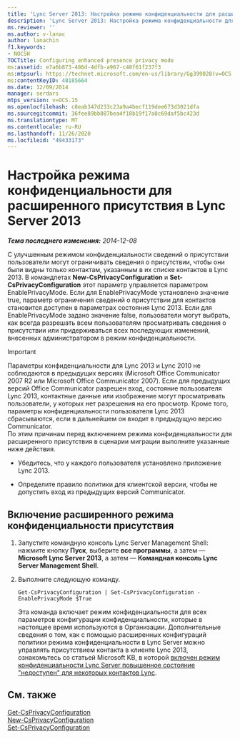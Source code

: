 ```yaml
---
title: 'Lync Server 2013: Настройка режима конфиденциальности для расширенного присутствия'
description: 'Lync Server 2013: Настройка режима конфиденциальности для расширенного присутствия.'
ms.reviewer: ''
ms.author: v-lanac
author: lanachin
f1.keywords:
- NOCSH
TOCTitle: Configuring enhanced presence privacy mode
ms:assetid: e7a6b873-486d-4dfb-a967-c48f61f237f3
ms:mtpsurl: https://technet.microsoft.com/en-us/library/Gg399028(v=OCS.15)
ms:contentKeyID: 48185664
ms.date: 12/09/2014
manager: serdars
mtps_version: v=OCS.15
ms.openlocfilehash: c8eab347d233c23a9a4becf119dee673d3021dfa
ms.sourcegitcommit: 36fee89bb887bea4f18b19f17a8c69daf5bc423d
ms.translationtype: MT
ms.contentlocale: ru-RU
ms.lasthandoff: 11/26/2020
ms.locfileid: "49433173"
---
```

# <a name="configuring-enhanced-presence-privacy-mode-in-lync-server-2013"></a>Настройка режима конфиденциальности для расширенного присутствия в Lync Server 2013

<div data-xmlns="http://www.w3.org/1999/xhtml">

<div class="topic" data-xmlns="http://www.w3.org/1999/xhtml" data-msxsl="urn:schemas-microsoft-com:xslt" data-cs="https://msdn.microsoft.com/">

<div data-asp="https://msdn2.microsoft.com/asp">



</div>

<div id="mainSection">

<div id="mainBody">

<span> </span>

_**Тема последнего изменения:** 2014-12-08_

С улучшенным режимом конфиденциальности сведений о присутствии пользователи могут ограничивать сведения о присутствии, чтобы они были видны только контактам, указанным в их списке контактов в Lync 2013. В командлетах **New-CsPrivacyConfiguration** и **Set-CsPrivacyConfiguration** этот параметр управляется параметром EnablePrivacyMode. Если для EnablePrivacyMode установлено значение true, параметр ограничения сведений о присутствии для контактов становится доступен в параметрах состояния Lync 2013. Если для EnablePrivacyMode задано значение false, пользователи могут выбрать, как всегда разрешать всем пользователям просматривать сведения о присутствии или придерживаться всех последующих изменений, внесенных администратором в режим конфиденциальности.

<div>


> [!IMPORTANT]  
> Параметры конфиденциальности для Lync 2013 и Lync 2010 не соблюдаются в предыдущих версиях (Microsoft Office Communicator 2007 R2 или Microsoft Office Communicator 2007). Если для предыдущих версий Office Communicator разрешен вход, состояние пользователя Lync 2013, контактные данные или изображение могут просматривать пользователи, у которых нет разрешения на его просмотр. Кроме того, параметры конфиденциальности пользователя Lync 2013 сбрасываются, если в дальнейшем он входит в предыдущую версию Communicator.<BR>По этим причинам перед включением режима конфиденциальности для расширенного присутствия в сценарии миграции выполните указанные ниже действия. 
> <UL>
> <LI>
> <P>Убедитесь, что у каждого пользователя установлено приложение Lync 2013.</P>
> <LI>
> <P>Определите правило политики для клиентской версии, чтобы не допустить вход из предыдущих версий Communicator.</P></LI></UL>



</div>

<div>

## <a name="to-enable-enhanced-presence-privacy-mode"></a>Включение расширенного режима конфиденциальности присутствия

1.  Запустите командную консоль Lync Server Management Shell: нажмите кнопку **Пуск**, выберите **все программы**, а затем — **Microsoft Lync Server 2013**, а затем — **Командная консоль Lync Server Management Shell**.

2.  Выполните следующую команду.
    
        Get-CsPrivacyConfiguration | Set-CsPrivacyConfiguration -EnablePrivacyMode $True
    
    Эта команда включает режим конфиденциальности для всех параметров конфигурации конфиденциальности, которые в настоящее время используются в Организации. Дополнительные сведения о том, как с помощью расширенных конфигураций политики режима конфиденциальности в Lync Server можно управлять присутствием контакта в клиенте Lync 2013, ознакомьтесь со статьей Microsoft KB, в которой [включен режим конфиденциальности Lync Server повышенное состояние "недоступен" для некоторых контактов Lync](https://support.microsoft.com/kb/3020057).

</div>

<div>

## <a name="see-also"></a>См. также


[Get-CsPrivacyConfiguration](https://docs.microsoft.com/powershell/module/skype/Get-CsPrivacyConfiguration)  
[New-CsPrivacyConfiguration](https://docs.microsoft.com/powershell/module/skype/New-CsPrivacyConfiguration)  
[Set-CsPrivacyConfiguration](https://docs.microsoft.com/powershell/module/skype/Set-CsPrivacyConfiguration)  
  

</div>

</div>

<span> </span>

</div>

</div>

</div>

